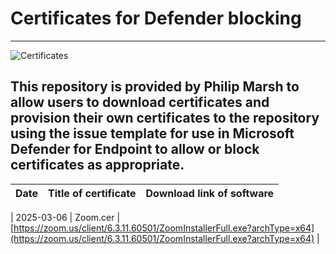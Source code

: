 # Certificates for Defender blocking
---
![Certificates](https://img.shields.io/badge/Certificates-0-blue)

This repository is provided by Philip Marsh to allow users to download certificates and provision their own certificates to the repository using the issue template for use in Microsoft Defender for Endpoint to allow or block certificates as appropriate.
---

| Date       | Title of certificate | Download link of software |
|------------|----------------------|---------------------------|


| 2025-03-06 | Zoom.cer | [https://zoom.us/client/6.3.11.60501/ZoomInstallerFull.exe?archType=x64](https://zoom.us/client/6.3.11.60501/ZoomInstallerFull.exe?archType=x64) |
